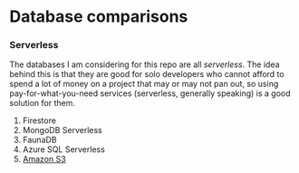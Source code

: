 # Database comparisons

### Serverless

The databases I am considering for this repo are all _serverless_. The idea behind this is that they are good for solo developers who cannot afford to spend a lot of money on a project that may or may not pan out, so using pay-for-what-you-need services (serverless, generally speaking) is a good solution for them.

1. Firestore
2. MongoDB Serverless
3. FaunaDB
4. Azure SQL Serverless
5. [Amazon S3](https://petewarden.com/2010/10/01/how-i-ended-up-using-s3-as-my-database/)
